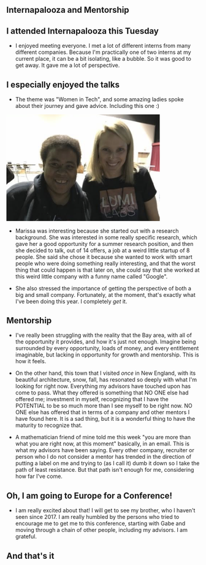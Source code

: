 ## Internapalooza and Mentorship

## I attended Internapalooza this Tuesday
- I enjoyed meeting everyone. I met a lot of different interns from many different companies.
  Because I'm practically one of two interns at my current place, it can be a bit isolating,
  like a bubble. So it was good to get away. It gave me a lot of perspective.
  
## I especially enjoyed the talks

- The theme was "Women in Tech", and some amazing ladies spoke about their journey and gave advice.
  Including this one :)
  
<img src="/images/melissa_m.png" width="400">

- Marissa was interesting because she started out with a research background. She was interested 
  in some really specific research, which gave her a good opportunity for a summer research position,
  and then she decided to talk, out of 14 offers, a job at a weird little startup of 8 people. 
  She said she chose it because she wanted to work with smart people who were doing something really
  interesting, and that the worst thing that could happen is that later on, she could say that she 
  worked at this weird little company with a funny name called "Google". 
  
- She also stressed the importance of getting the perspective of both a big and small company.
  Fortunately, at the moment, that's exactly what I've been doing this year. I completely *get* it. 
  
## Mentorship

- I've really been struggling with the reality that the Bay area, with all of the opportunity it provides,
  and how it's just not enough. Imagine being surrounded by every opportunity, loads of money, and every
  entitlement imaginable, but lacking in opportunity for growth and mentorship. This is how it feels. 
  
- On the other hand, this town that I visited *once* in New England, with its beautiful architecture,
  snow, fall, has resonated so deeply with what I'm looking for right now. Everything my advisors have 
  touched upon has come to pass. What they offered is something that NO ONE else had offered me;
  investment in myself, recognizing that I have the POTENTIAL to be so much more than I see myself to
  be right now. NO ONE else has offered that in terms of a company and other mentors I have found here.
  It is a sad thing, but it is a wonderful thing to have the maturity to recognize that. 
  
- A mathematician friend of mine told me this week "you are more than what you are right now, at this 
  moment" basically, in an email. This is what my advisors have been saying. Every other company, recruiter
  or person who I do not consider a mentor has trended in the direction of putting a label on me and trying
  to (as I call it) dumb it down so I take the path of least resistance. But that path isn't enough for me,
  considering how far I've come. 
  

## Oh, I am going to Europe for a Conference!

- I am really excited about that! I will get to see my brother, who I haven't seen since 2017. 
  I am really humbled by the persons who tried to encourage me to get me to this conference, starting with
  Gabe and moving through a chain of other people, including my advisors. I am grateful.
  
## And that's it
  
